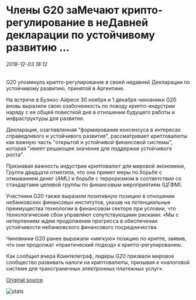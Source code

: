 # Члены G20 заМечают крипто-регулирование в неДавней декларации по устойчивому развитию ...

###### 2018-12-03 18:12

G20 упомянула крипто-регулирование в своей недавней Декларации по устойчивому развитию, принятой в Аргентине.

На встрече в Буэнос-Айресе 30 ноября и 1 декабря чиновники G20 вновь выразили свою озабоченность по поводу крипто-индустрии наряду с ее общей повесткой дня в отношении будущего работы и инфраструктуры для развития.

Декларация, озаглавленная "формирование консенсуса в интересах справедливого и устойчивого развития", рассматривает криптовалюты как важную часть "открытой и устойчивой финансовой системы", которая "имеет решающее значение для поддержки устойчивого роста".

Признавая важность индустрии криптовалют для мировой экономики, Группа двадцати отметила, что она примет меры по борьбе с отмыванием денег (AML) и борьбе с терроризмом в соответствии со стандартами целевой группы по финансовым мероприятиям (ЦГФМ).

Участники G20 также выразили позитивную позицию в отношении небанковских финансовых институтов, указав на потенциальные преимущества технологии в финансовом секторе при условии, что технологические сбои управляют сопутствующими рисками: «Мы с нетерпением ждем продолжения прогресса в обеспечении устойчивости небанковского финансового посредничества.

Чиновники G20 ранее выражали «мягкую» позицию по крипте, заявив, что они продолжат «практический подход» к крипто-регулированию.

Как сообщил вчера Коинтелеграф, лидеры G20 призвали мировое сообщество развивать налоги на криптовалюты, призывая к «налоговой системе для трансграничных электронных платежных услуг».

[Original source](https://cointelegraph.com/news/g20-members-note-crypto-regulation-in-recent-declaration-on-sustainable-development)

![stats](https://c.statcounter.com/11760860/0/a89fa40b/1/ "stats")